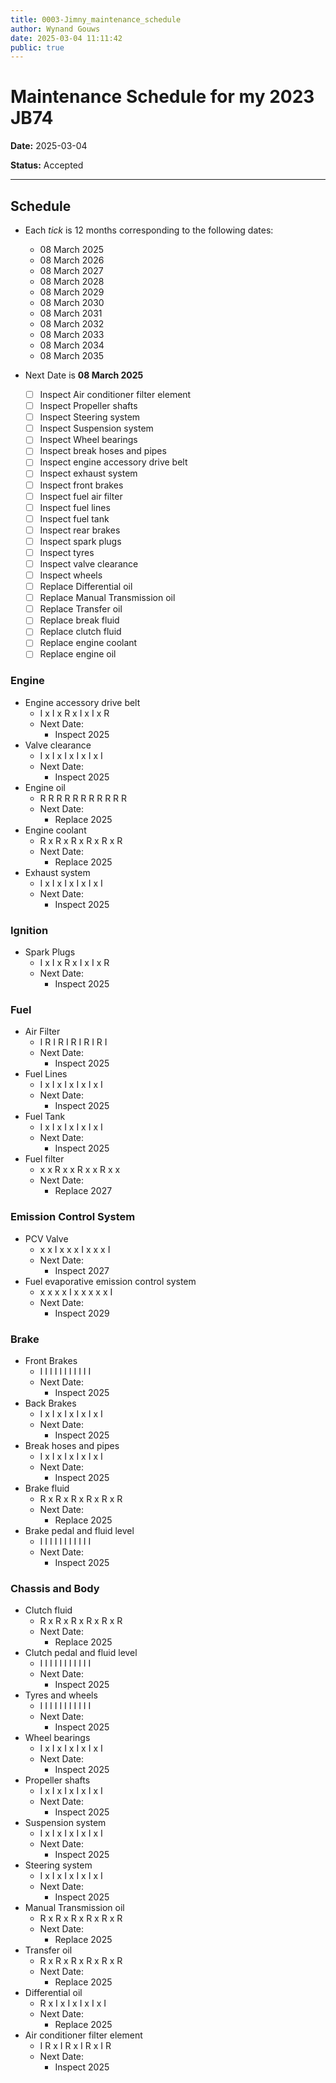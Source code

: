 ```yaml
---
title: 0003-Jimny_maintenance_schedule
author: Wynand Gouws
date: 2025-03-04 11:11:42
public: true
---
```


# Maintenance Schedule for my 2023 JB74

**Date:** 2025-03-04

**Status:** Accepted

---

## Schedule

- Each _tick_ is 12 months corresponding to the following dates:

  - 08 March 2025
  - 08 March 2026
  - 08 March 2027
  - 08 March 2028
  - 08 March 2029
  - 08 March 2030
  - 08 March 2031
  - 08 March 2032
  - 08 March 2033
  - 08 March 2034
  - 08 March 2035

- Next Date is **08 March 2025**
  - [ ] Inspect Air conditioner filter element
  - [ ] Inspect Propeller shafts
  - [ ] Inspect Steering system
  - [ ] Inspect Suspension system
  - [ ] Inspect Wheel bearings
  - [ ] Inspect break hoses and pipes
  - [ ] Inspect engine accessory drive belt
  - [ ] Inspect exhaust system
  - [ ] Inspect front brakes
  - [ ] Inspect fuel air filter
  - [ ] Inspect fuel lines
  - [ ] Inspect fuel tank
  - [ ] Inspect rear brakes
  - [ ] Inspect spark plugs
  - [ ] Inspect tyres
  - [ ] Inspect valve clearance
  - [ ] Inspect wheels
  - [ ] Replace Differential oil
  - [ ] Replace Manual Transmission oil
  - [ ] Replace Transfer oil
  - [ ] Replace break fluid
  - [ ] Replace clutch fluid
  - [ ] Replace engine coolant
  - [ ] Replace engine oil

### Engine

- Engine accessory drive belt
  - I x I x R x I x I x R
  - Next Date:
    - Inspect 2025
- Valve clearance
  - I x I x I x I x I x I
  - Next Date:
    - Inspect 2025
- Engine oil
  - R R R R R R R R R R R
  - Next Date:
    - Replace 2025
- Engine coolant
  - R x R x R x R x R x R
  - Next Date:
    - Replace 2025
- Exhaust system
  - I x I x I x I x I x I
  - Next Date:
    - Inspect 2025

### Ignition

- Spark Plugs
  - I x I x R x I x I x R
  - Next Date:
    - Inspect 2025

### Fuel

- Air Filter
  - I R I R I R I R I R I
  - Next Date:
    - Inspect 2025
- Fuel Lines
  - I x I x I x I x I x I
  - Next Date:
    - Inspect 2025
- Fuel Tank
  - I x I x I x I x I x I
  - Next Date:
    - Inspect 2025
- Fuel filter
  - x x R x x R x x R x x
  - Next Date:
    - Replace 2027

### Emission Control System

- PCV Valve
  - x x I x x x I x x x I
  - Next Date:
    - Inspect 2027
- Fuel evaporative emission control system
  - x x x x I x x x x x I
  - Next Date:
    - Inspect 2029

### Brake

- Front Brakes
  - I I I I I I I I I I I
  - Next Date:
    - Inspect 2025
- Back Brakes
  - I x I x I x I x I x I
  - Next Date:
    - Inspect 2025
- Break hoses and pipes
  - I x I x I x I x I x I
  - Next Date:
    - Inspect 2025
- Brake fluid
  - R x R x R x R x R x R
  - Next Date:
    - Replace 2025
- Brake pedal and fluid level
  - I I I I I I I I I I I
  - Next Date:
    - Inspect 2025

### Chassis and Body

- Clutch fluid
  - R x R x R x R x R x R
  - Next Date:
    - Replace 2025
- Clutch pedal and fluid level
  - I I I I I I I I I I I
  - Next Date:
    - Inspect 2025
- Tyres and wheels
  - I I I I I I I I I I I
  - Next Date:
    - Inspect 2025
- Wheel bearings
  - I x I x I x I x I x I
  - Next Date:
    - Inspect 2025
- Propeller shafts
  - I x I x I x I x I x I
  - Next Date:
    - Inspect 2025
- Suspension system
  - I x I x I x I x I x I
  - Next Date:
    - Inspect 2025
- Steering system
  - I x I x I x I x I x I
  - Next Date:
    - Inspect 2025
- Manual Transmission oil
  - R x R x R x R x R x R
  - Next Date:
    - Replace 2025
- Transfer oil
  - R x R x R x R x R x R
  - Next Date:
    - Replace 2025
- Differential oil
  - R x I x I x I x I x I
  - Next Date:
    - Replace 2025
- Air conditioner filter element
  - I R x I R x I R x I R
  - Next Date:
    - Inspect 2025
